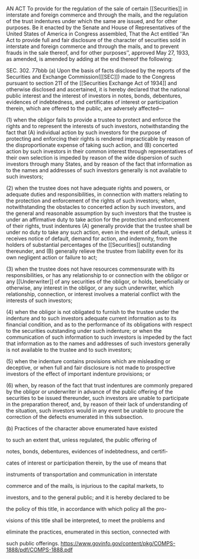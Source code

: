 AN ACT To provide for the regulation of the sale of certain [[Securities]] in interstate and foreign commerce and through the mails, and the regulation of the trust indentures under which the same are issued, and for other purposes.
Be it enacted by the Senate and House of Representatives of the United States of America in Congress assembled, That the Act entitled ‘‘An Act to provide full and fair disclosure of the character of securities sold in interstate and foreign commerce and through the mails, and to prevent frauds in the sale thereof, and for other purposes’’, approved May 27, 1933, as amended, is amended by adding at the end thereof the following:

SEC. 302. 77bbb (a) Upon the basis of facts disclosed by the reports of the Securities and Exchange Commission([[SEC]]) made to the Congress pursuant to section 211 of the [[Securities Exchange Act of 1934]] and otherwise disclosed and ascertained, it is hereby declared that the national public interest and the interest of investors in notes, bonds, debentures, evidences of indebtedness, and certificates of interest or participation therein, which are offered to the public, are adversely affected—

(1) when the obligor fails to provide a trustee to protect and enforce the rights and to represent the interests of such investors, notwithstanding the fact that (A) individual action by such investors for the purpose of protecting and enforcing their rights is rendered impracticable by reason of the disproportionate expense of taking such action, and (B) concerted action by such investors in their common interest through representatives of their own selection is impeded by reason of the wide dispersion of such investors through many States, and by reason of the fact that information as to the names and addresses of such investors generally is not available to such investors;

(2) when the trustee does not have adequate rights and powers, or adequate duties and responsibilities, in connection with matters relating to the protection and enforcement of the rights of such investors; when, notwithstanding the obstacles to concerted action by such investors, and the general and reasonable assumption by such investors that the trustee is under an affirmative duty to take action for the protection and enforcement of their rights, trust indentures (A) generally provide that the trustee shall be under no duty to take any such action, even in the event of default, unless it receives notice of default, demand for action, and indemnity, from the holders of substantial percentages of the [[Securities]] outstanding thereunder, and (B) generally relieve the trustee from liability even for its own negligent action or failure to act;

(3) when the trustee does not have resources commensurate with its responsibilities, or has any relationship to or connection with the obligor or any [[Underwriter]] of any securities of the obligor, or holds, beneficially or otherwise, any interest in the obligor, or any such underwriter, which relationship, connection, or interest involves a material conflict with the interests of such investors;

(4) when the obligor is not obligated to furnish to the trustee under the indenture and to such investors adequate current information as to its financial condition, and as to the performance of its obligations with respect to the securities outstanding under such indenture; or when the communication of such information to such investors is impeded by the fact that information as to the names and addresses of such investors generally is not available to the trustee and to such investors;

(5) when the indenture contains provisions which are misleading or deceptive, or when full and fair disclosure is not made to prospective investors of the effect of important indenture provisions; or

(6) when, by reason of the fact that trust indentures are commonly prepared by the obligor or underwriter in advance of the public offering of the securities to be issued thereunder, such investors are unable to participate in the preparation thereof, and, by reason of their lack of understanding of the situation, such investors would in any event be unable to procure the correction of the defects enumerated in this subsection.

(b) Practices of the character above enumerated have existed

to such an extent that, unless regulated, the public offering of

notes, bonds, debentures, evidences of indebtedness, and certifi-

cates of interest or participation therein, by the use of means that

instruments of transportation and communication in interstate

commerce and of the mails, is injurious to the capital markets, to

investors, and to the general public; and it is hereby declared to be

the policy of this title, in accordance with which policy all the pro-

visions of this title shall be interpreted, to meet the problems and

eliminate the practices, enumerated in this section, connected with

such public offerings.
https://www.govinfo.gov/content/pkg/COMPS-1888/pdf/COMPS-1888.pdf
